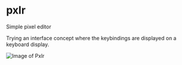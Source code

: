 # pxlr
Simple pixel editor

Trying an interface concept where the keybindings are displayed on a keyboard display. 

![Image of Pxlr](https://cdn.discordapp.com/attachments/729948010930503772/860214607889039410/pxlr.png)
